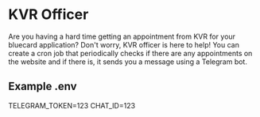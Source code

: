 # KVR Officer

Are you having a hard time getting an appointment from KVR for your bluecard application? Don't worry, KVR officer is here to help! You can create a cron job that periodically checks if there are any appointments on the website and if there is, it sends you a message using a Telegram bot.


## Example .env

TELEGRAM_TOKEN=123
CHAT_ID=123
